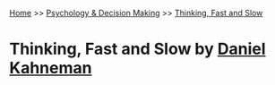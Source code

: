 [Home](../../README.md) >> [Psychology & Decision Making](../../README.md#psychology-decision-making) >> [Thinking, Fast and Slow](./README.md)

# Thinking, Fast and Slow by [Daniel Kahneman](https://scholar.princeton.edu/kahneman/home)

